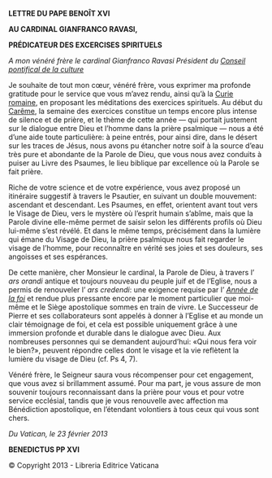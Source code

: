 ****LETTRE DU PAPE BENOÎT XVI****

****AU CARDINAL GIANFRANCO RAVASI,****

****PRÉDICATEUR DES EXCERCISES SPIRITUELS****

*A mon vénéré frère le cardinal Gianfranco Ravasi Président du [Conseil pontifical de la culture](http://www.vatican.va/roman_curia/pontifical_councils/cultr/index_fr.htm)*

Je souhaite de tout mon cœur, vénéré frère, vous exprimer ma profonde gratitude pour le service que vous m’avez rendu, ainsi qu’à la [Curie romaine](http://www.vatican.va/roman_curia/index_fr.htm), en proposant les méditations des exercices spirituels. Au début du [Carême](http://www.vatican.va/liturgical_year/lent/2013/index_fr.htm), la semaine des exercices constitue un temps encore plus intense de silence et de prière, et le thème de cette année — qui portait justement sur le dialogue entre Dieu et l’homme dans la prière psalmique — nous a été d’une aide toute particulière: à peine entrés, pour ainsi dire, dans le désert sur les traces de Jésus, nous avons pu étancher notre soif à la source d’eau très pure et abondante de la Parole de Dieu, que vous nous avez conduits à puiser au Livre des Psaumes, le lieu biblique par excellence où la Parole se fait prière.

Riche de votre science et de votre expérience, vous avez proposé un itinéraire suggestif à travers le Psautier, en suivant un double mouvement: ascendant et descendant. Les Psaumes, en effet, orientent avant tout vers le Visage de Dieu, vers le mystère où l’esprit humain s’abîme, mais que la Parole divine elle-même permet de saisir selon les différents profils où Dieu lui-même s’est révélé. Et dans le même temps, précisément dans la lumière qui émane du Visage de Dieu, la prière psalmique nous fait regarder le visage de l’homme, pour reconnaître en vérité ses joies et ses douleurs, ses angoisses et ses espérances.

De cette manière, cher Monsieur le cardinal, la Parole de Dieu, à travers l’ *ars orandi* antique et toujours nouveau du peuple juif et de l’Eglise, nous a permis de renouveler l’ *ars credendi*: une exigence requise par l’ *[Année de la foi](http://www.vatican.va/special/annus_fidei/index_fr.htm)* et rendue plus pressante encore par le moment particulier que moi-même et le Siège apostolique sommes en train de vivre. Le Successeur de Pierre et ses collaborateurs sont appelés à donner à l’Eglise et au monde un clair témoignage de foi, et cela est possible uniquement grâce à une immersion profonde et durable dans le dialogue avec Dieu. Aux nombreuses personnes qui se demandent aujourd’hui: «Qui nous fera voir le bien?», peuvent répondre celles dont le visage et la vie reflètent la lumière du visage de Dieu (cf. Ps 4, 7).

Vénéré frère, le Seigneur saura vous récompenser pour cet engagement, que vous avez si brillamment assumé. Pour ma part, je vous assure de mon souvenir toujours reconnaissant dans la prière pour vous et pour votre service ecclésial, tandis que je vous renouvelle avec affection ma Bénédiction apostolique, en l’étendant volontiers à tous ceux qui vous sont chers.

*Du Vatican, le 23 février 2013*

**BENEDICTUS PP XVI**

© Copyright 2013 - Libreria Editrice Vaticana
